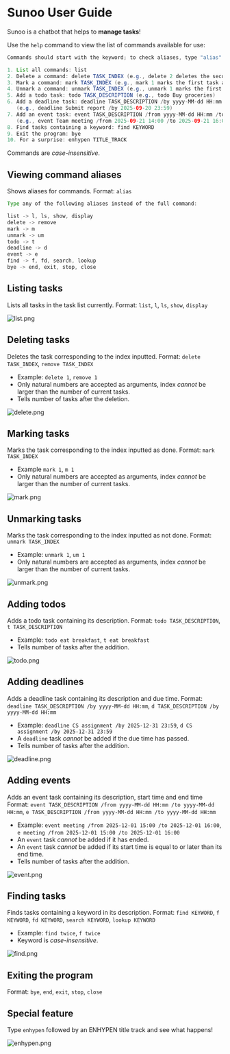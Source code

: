 # Sunoo User Guide
Sunoo is a chatbot that helps to **manage tasks**!

Use the `help` command to view the list of commands available for use:
```java
Commands should start with the keyword; to check aliases, type "alias"!

1. List all commands: list
2. Delete a command: delete TASK_INDEX (e.g., delete 2 deletes the second task in the list)
3. Mark a command: mark TASK_INDEX (e.g., mark 1 marks the first task as done)
4. Unmark a command: unmark TASK_INDEX (e.g., unmark 1 marks the first task as not done)
5. Add a todo task: todo TASK_DESCRIPTION (e.g., todo Buy groceries)
6. Add a deadline task: deadline TASK_DESCRIPTION /by yyyy-MM-dd HH:mm
   (e.g., deadline Submit report /by 2025-09-20 23:59)
7. Add an event task: event TASK_DESCRIPTION /from yyyy-MM-dd HH:mm /to yyyy-MM-dd HH:mm
   (e.g., event Team meeting /from 2025-09-21 14:00 /to 2025-09-21 16:00)
8. Find tasks containing a keyword: find KEYWORD
9. Exit the program: bye
10. For a surprise: enhypen TITLE_TRACK
```
Commands are *case-insensitive*.
## Viewing command aliases
Shows aliases for commands. Format: `alias`
```java
Type any of the following aliases instead of the full command:

list -> l, ls, show, display
delete -> remove
mark -> m
unmark -> um
todo -> t
deadline -> d
event -> e
find -> f, fd, search, lookup
bye -> end, exit, stop, close
```
## Listing tasks
Lists all tasks in the task list currently. Format: `list`, `l`, `ls`, `show`, `display`

![list.png](list.png)

## Deleting tasks
Deletes the task corresponding to the index inputted. Format: `delete TASK_INDEX`, `remove TASK_INDEX`
- Example: `delete 1`, `remove 1`
- Only natural numbers are accepted as arguments, index *cannot* be larger than the number of current tasks.
- Tells number of tasks after the deletion.

![delete.png](delete.png)

## Marking tasks
Marks the task corresponding to the index inputted as done. Format: `mark TASK_INDEX`
- Example `mark 1`, `m 1`
- Only natural numbers are accepted as arguments, index *cannot* be larger than the number of current tasks.

![mark.png](mark.png)

## Unmarking tasks
Marks the task corresponding to the index inputted as not done. Format: `unmark TASK_INDEX`
- Example: `unmark 1`, `um 1`
- Only natural numbers are accepted as arguments, index *cannot* be larger than the number of current tasks.

![unmark.png](unmark.png)
## Adding todos
Adds a todo task containing its description. Format: `todo TASK_DESCRIPTION`, `t TASK_DESCRIPTION`
- Example: `todo eat breakfast`, `t eat breakfast`
- Tells number of tasks after the addition.

![todo.png](todo.png)
## Adding deadlines
Adds a deadline task containing its description and due time.
Format: `deadline TASK_DESCRIPTION /by yyyy-MM-dd HH:mm`, `d TASK_DESCRIPTION /by yyyy-MM-dd HH:mm`
- Example: `deadline CS assignment /by 2025-12-31 23:59`, `d CS assignment /by 2025-12-31 23:59`
- A `deadline` task *cannot* be added if the due time has passed.
- Tells number of tasks after the addition.

![deadline.png](deadline.png)
## Adding events
Adds an event task containing its description, start time and end time
Format: `event TASK_DESCRIPTION /from yyyy-MM-dd HH:mm /to yyyy-MM-dd HH:mm`, `e TASK_DESCRIPTION /from yyyy-MM-dd HH:mm /to yyyy-MM-dd HH:mm`
- Example: `event meeting /from 2025-12-01 15:00 /to 2025-12-01 16:00`, `e meeting /from 2025-12-01 15:00 /to 2025-12-01 16:00`
- An `event` task *cannot* be added if it has ended.
- An `event` task *cannot* be added if its start time is equal to or later than its end time.
- Tells number of tasks after the addition.

![event.png](event.png)
## Finding tasks
Finds tasks containing a keyword in its description.
Format: `find KEYWORD`, `f KEYWORD`, `fd KEYWORD`, `search KEYWORD`, `lookup KEYWORD`
- Example: `find twice`, `f twice`
- Keyword is *case-insensitive*.

![find.png](find.png)
## Exiting the program
Format: `bye`, `end`, `exit`, `stop`, `close`
## Special feature
Type `enhypen` followed by an ENHYPEN title track and see what happens!

![enhypen.png](enhypen.png)